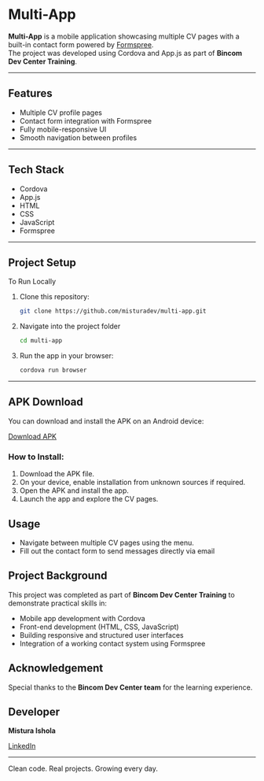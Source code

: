 #  Multi-App

**Multi-App** is a mobile application showcasing multiple CV pages with a built-in contact form powered by [Formspree](https://formspree.io/).  
The project was developed using Cordova and App.js as part of **Bincom Dev Center Training**.

---

##  Features

-  Multiple CV profile pages
-  Contact form integration with Formspree
-  Fully mobile-responsive UI
-  Smooth navigation between profiles

---

##  Tech Stack

- Cordova  
- App.js  
- HTML
- CSS
- JavaScript  
- Formspree

---

##  Project Setup
To Run Locally

1. Clone this repository:
   ```bash
   git clone https://github.com/misturadev/multi-app.git

2. Navigate into the project folder
   ```bash
   cd multi-app

3. Run the app in your browser:
   ```bash
   cordova run browser
   
---

## APK Download

You can download and install the APK on an Android device:

[Download APK](https://drive.google.com/file/d/1x8KUUuAxKHUyMdpxTHTkiKwSZ_kbT9Ge/view?usp=sharing)

### How to Install:

1. Download the APK file.
2. On your device, enable installation from unknown sources if required.
3. Open the APK and install the app.
4. Launch the app and explore the CV pages.

## Usage

- Navigate between multiple CV pages using the menu.
- Fill out the contact form to send messages directly via email
  
## Project Background

This project was completed as part of **Bincom Dev Center Training** to demonstrate practical skills in:
- Mobile app development with Cordova
- Front-end development (HTML, CSS, JavaScript)
- Building responsive and structured user interfaces
- Integration of a working contact system using Formspree


## Acknowledgement

Special thanks to the **Bincom Dev Center team** for the learning experience.


## Developer

**Mistura Ishola**

 [LinkedIn](https://www.linkedin.com/in/mistura-ishola/)


---
Clean code. Real projects. Growing every day.
